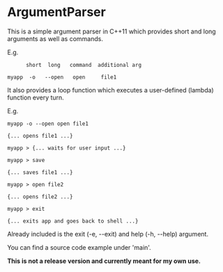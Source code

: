# ArgumentParser

This is a simple argument parser in C++11 which provides short and long arguments as well as commands.


E.g.

          short  long   command  additional arg
          
    myapp  -o   --open   open     file1


It also provides a loop function which executes a user-defined (lambda) function every turn.

E.g.

    myapp -o --open open file1

    {... opens file1 ...}

    myapp > {... waits for user input ...}

    myapp > save

    {... saves file1 ...}

    myapp > open file2

    {... opens file2 ...}

    myapp > exit

    {... exits app and goes back to shell ...}


Already included is the exit (-e, --exit) and help (-h, --help) argument.

You can find a source code example under 'main'.

**This is not a release version and currently meant for my own use.**
